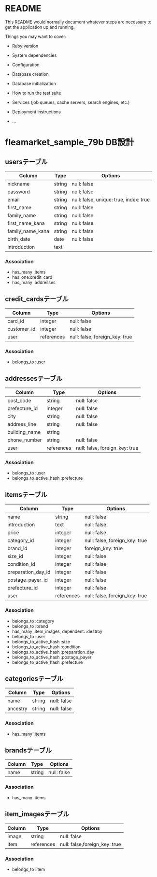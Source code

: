 # README

This README would normally document whatever steps are necessary to get the
application up and running.

Things you may want to cover:

* Ruby version

* System dependencies

* Configuration

* Database creation

* Database initialization

* How to run the test suite

* Services (job queues, cache servers, search engines, etc.)

* Deployment instructions

* ...

# fleamarket_sample_79b DB設計
## usersテーブル
|Column|Type|Options|
|------|----|-------|
|nickname|string|null: false|
|password|string|null: false|
|email|string|null: false, unique: true, index: true|
|first_name|string|null: false|
|family_name|string|null: false|
|first_name_kana|string|null: false|
|family_name_kana|string|null: false|
|birth_date|date|null: false|
|introduction|text||
### Association
- has_many :items
- has_one:credit_card
- has_many :addresses

## credit_cardsテーブル
|Column|Type|Options|
|------|----|-------|
|card_id|integer|null: false|
|customer_id|integer|null: false|
|user|references|null: false, foreign_key: true|
### Association
- belongs_to :user


## addressesテーブル
|Column|Type|Options|
|------|----|-------|
|post_code|string|null: false|
|prefecture​_id|integer|null: false|
|city|string|null: false|
|address_line|string|null: false|
|building_name|string||
|phone_number|string|null: false|
|user|references|null: false, foreign_key: true|
### Association
- belongs_to :user
- belongs_to_active_hash :​prefecture


## itemsテーブル
|Column|Type|Options|
|------|----|-------|
|name|string|null: false|
|introduction|text|null: false|
|price|integer|null: false|
|category_id|integer|null: false, foreign_key: true|
|brand_id|integer|foreign_key: true|
|size_id|integer|null: false|
|condition_id|integer|null: false|
|preparation_day_id|integer|null: false|
|postage_payer_id|integer|null: false|
|prefecture_id|integer|null: false|
|user|references|null: false, foreign_key: true|
### Association
- belongs_to :category
- belongs_to :brand
- has_many :item_images, dependent: :destroy
- belongs_to :user
- belongs_to_active_hash :size
- belongs_to_active_hash :condition
- belongs_to_active_hash :preparation_day
- belongs_to_active_hash :postage_payer
- belongs_to_active_hash :prefecture


## categoriesテーブル
|Column|Type|Options|
|------|----|-------|
|name|string|null: false|
|ancestry|string|null: false|
### Association
- has_many :items


## brandsテーブル
|Column|Type|Options|
|------|----|-------|
|name|string|null: false|
### Association
- has_many :items


## item_imagesテーブル
|Column|Type|Options|
|------|----|-------|
|image|string|null: false|
|item|references|null: false,foreign_key: true|
### Association
- belongs_to :item


